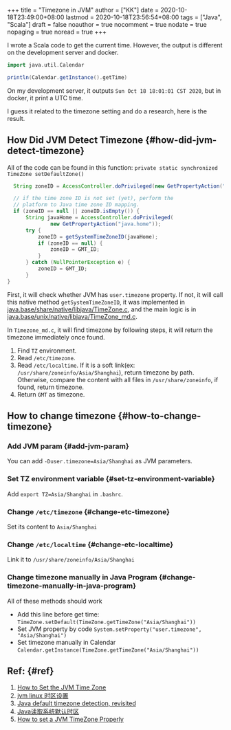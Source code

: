 +++
title = "Timezone in JVM"
author = ["KK"]
date = 2020-10-18T23:49:00+08:00
lastmod = 2020-10-18T23:56:54+08:00
tags = ["Java", "Scala"]
draft = false
noauthor = true
nocomment = true
nodate = true
nopaging = true
noread = true
+++

I wrote a Scala code to get the current time. However, the output is different on the development server and docker.

```scala
import java.util.Calendar

println(Calendar.getInstance().getTime)
```

On my development server, it outputs `Sun Oct 18 18:01:01 CST 2020`, but in docker, it print a UTC time.

I guess it related to the timezone setting and do a research, here is the result.


## How Did JVM Detect Timezone {#how-did-jvm-detect-timezone}

All of the code can be found in this function: `private static synchronized TimeZone setDefaultZone()`

```java
  String zoneID = AccessController.doPrivileged(new GetPropertyAction("user.timezone"));

  // if the time zone ID is not set (yet), perform the
  // platform to Java time zone ID mapping.
  if (zoneID == null || zoneID.isEmpty()) {
      String javaHome = AccessController.doPrivileged(
              new GetPropertyAction("java.home"));
      try {
          zoneID = getSystemTimeZoneID(javaHome);
          if (zoneID == null) {
              zoneID = GMT_ID;
          }
      } catch (NullPointerException e) {
          zoneID = GMT_ID;
      }
}
```

First, it will check whether JVM has `user.timezone` property. If not, it will call this native method `getSystemTimeZoneID`, it was implemented in [java.base/share/native/libjava/TimeZone.c](https://github.com/AdoptOpenJDK/openjdk-jdk9u-backup-03-sep-2018/blob/master/jdk/src/java.base/share/native/libjava/TimeZone.c), and the main logic is in [java.base/unix/native/libjava/TimeZone\_md.c](https://github.com/AdoptOpenJDK/openjdk-jdk9u-backup-03-sep-2018/blob/17007f6a09f553801fd424d3c71382717975f66d/jdk/src/java.base/unix/native/libjava/TimeZone%5Fmd.c).

In `Timezone_md.c`, it will find timezone by following steps, it will return the timezone immediately once found.

1.  Find `TZ` environment.
2.  Read `/etc/timezone`.
3.  Read `/etc/localtime`. If it is a soft link(ex: `/usr/share/zoneinfo/Asia/Shanghai`), return timezone by path. Otherwise, compare the content with all files in `/usr/share/zoneinfo`, if found, return timezone.
4.  Return `GMT` as timezone.


## How to change timezone {#how-to-change-timezone}


### Add JVM param {#add-jvm-param}

You can add `-Duser.timezone=Asia/Shanghai` as JVM parameters.


### Set TZ environment variable {#set-tz-environment-variable}

Add `export TZ=Asia/Shanghai` in `.bashrc`.


### Change `/etc/timezone` {#change-etc-timezone}

Set its content to `Asia/Shanghai`


### Change `/etc/localtime` {#change-etc-localtime}

Link it to `/usr/share/zoneinfo/Asia/Shanghai`


### Change timezone manually in Java Program {#change-timezone-manually-in-java-program}

All of these methods should work

-   Add this line before get time: `TimeZone.setDefault(TimeZone.getTimeZone("Asia/Shanghai"))`
-   Set JVM property by code `System.setProperty("user.timezone", "Asia/Shanghai")`
-   Set timezone manually in Calendar `Calendar.getInstance(TimeZone.getTimeZone("Asia/Shanghai"))`


## Ref: {#ref}

1.  [How to Set the JVM Time Zone](https://www.baeldung.com/java-jvm-time-zone)
2.  [jvm linux 时区设置](https://cloud.tencent.com/developer/article/1175487)
3.  [Java default timezone detection, revisited](http://kaiwangchen.github.io/2018/09/30/java-timezone-revisited.html)
4.  [Java读取系统默认时区](https://www.cnblogs.com/darange/p/9368245.html)
5.  [How to set a JVM TimeZone Properly](https://stackoverflow.com/questions/2493749/how-to-set-a-jvm-timezone-properly/64415095#64415095)
